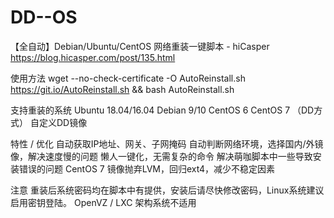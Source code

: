 # DD--OS

【全自动】Debian/Ubuntu/CentOS 网络重装一键脚本 - hiCasper
https://blog.hicasper.com/post/135.html


使用方法
wget --no-check-certificate -O AutoReinstall.sh https://git.io/AutoReinstall.sh && bash AutoReinstall.sh


支持重装的系统
  Ubuntu 18.04/16.04
  Debian 9/10
  CentOS 6
  CentOS 7 （DD方式）
  自定义DD镜像
  
特性 / 优化
  自动获取IP地址、网关、子网掩码
  自动判断网络环境，选择国内/外镜像，解决速度慢的问题
  懒人一键化，无需复杂的命令
  解决萌咖脚本中一些导致安装错误的问题
  CentOS 7 镜像抛弃LVM，回归ext4，减少不稳定因素
  
注意
  重装后系统密码均在脚本中有提供，安装后请尽快修改密码，Linux系统建议启用密钥登陆。
  OpenVZ / LXC 架构系统不适用
